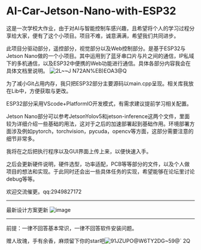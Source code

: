# AI-Car-Jetson-Nano-with-ESP32
这是一次学校大作业，由于对AI与智能控制车感兴趣，且希望将个人的学习过程分享给大家，便有了这个小项目。项目不难，诚意满满，希望我们共同进步。

此项目分驱动部分，遥控部分，视觉部分以及Web控制部分。是基于ESP32与Jetson Nano做的一个小项目。其中运用到了蓝牙串口片与片之间的通信，IP私域下的多机通信，以及ESP32中便携的Web功能进行通信。具体各部分内容我会在具体文档里说明。
![2L$~~J N72AN%EB)EOA$3@Q](https://github.com/HerryDeng2004/AI_Car_JetsonNano-with-ESP32/assets/134835469/2fb7135b-31c9-4cfc-8e5d-6f5d4f3cecf5)



为了减小Git占用内存，我只把ESP32部分主要源码以main.cpp呈现。相关库我放在Lib中，方便获取与更改。

ESP32部分采用VScode+PlatformIO开发模式，有需求建议提前学习相关配置。

Jetson Nano部分可以参考JetsonYolov5和jetson-inference这两个文件，里面较为详细介绍一些基础的用法，这对于之后的加速部署起到基础作用。环境部署方面涉及例如pytorch，torchvision，pycuda，opencv等方面，这部分需要注意的细节非常多。

我将在之后把执行程序以及GUI界面上传上来，以便快速入手。

之后会更新硬件说明，硬件选型，功率适配，PCB等等部分的文件，以及个人做项目的想法和实现。于此同时还会出一些具体任务的实现，希望能够在论坛里讨论debug等等。

欢迎交流催更。qq:2949827172

-----------------------------------------------------------------------------------
最新设计方案更新
![image](https://github.com/HerryDeng2004/AI_Car_JetsonNano-with-ESP32/assets/134835469/757fbe5c-c9ea-48bc-b7c3-2e4f14681ad4)

-----------------------------------------------------------------------------------

前提：一律不回答基本常识，一律不回答软件安装问题。

赠人玫瑰，手有余香，麻烦留下你的star吧![91JZUPO@W6TY2DG~59@` 2Q](https://github.com/HerryDeng2004/AI_Car_JetsonNano-with-ESP32/assets/134835469/31404fd4-d867-4ab3-8c4b-8dadd66d654a)

